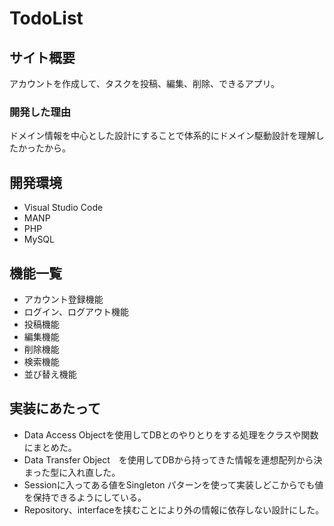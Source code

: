 # TodoList

## サイト概要
アカウントを作成して、タスクを投稿、編集、削除、できるアプリ。

### 開発した理由
ドメイン情報を中心とした設計にすることで体系的にドメイン駆動設計を理解したかったから。

## 開発環境
- Visual Studio Code
- MANP
- PHP
- MySQL


## 機能一覧
- アカウント登録機能
- ログイン、ログアウト機能
- 投稿機能
- 編集機能
- 削除機能
- 検索機能
- 並び替え機能

## 実装にあたって
- Data Access Objectを使用してDBとのやりとりをする処理をクラスや関数にまとめた。
- Data Transfer Object　を使用してDBから持ってきた情報を連想配列から決まった型に入れ直した。
- Sessionに入ってある値をSingleton パターンを使って実装しどこからでも値を保持できるようにしている。
- Repository、interfaceを挟むことにより外の情報に依存しない設計にした。
